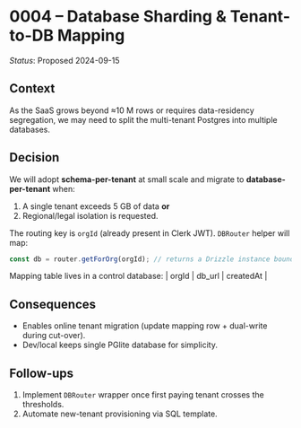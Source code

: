 # 0004 – Database Sharding & Tenant-to-DB Mapping

*Status*: Proposed 2024-09-15

## Context
As the SaaS grows beyond ≈10 M rows or requires data-residency segregation, we may need to split the multi-tenant Postgres into multiple databases.

## Decision
We will adopt **schema-per-tenant** at small scale and migrate to **database-per-tenant** when:
1. A single tenant exceeds 5 GB of data **or**
2. Regional/legal isolation is requested.

The routing key is `orgId` (already present in Clerk JWT). `DBRouter` helper will map:
```ts
const db = router.getForOrg(orgId); // returns a Drizzle instance bound to a pool
```
Mapping table lives in a control database:
| orgId | db_url | createdAt |

## Consequences
+ Enables online tenant migration (update mapping row + dual-write during cut-over).
+ Dev/local keeps single PGlite database for simplicity.

## Follow-ups
1. Implement `DBRouter` wrapper once first paying tenant crosses the thresholds.
2. Automate new-tenant provisioning via SQL template.
